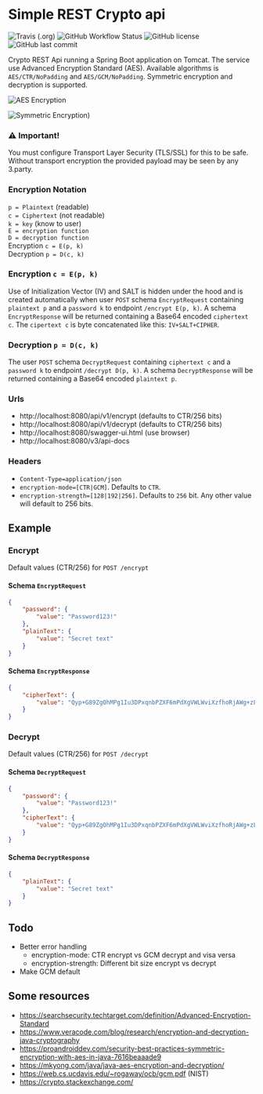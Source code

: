 # Simple REST Crypto api
![Travis (.org)](https://img.shields.io/travis/avec112/crypto-api?logo=travis)
![GitHub Workflow Status](https://img.shields.io/github/workflow/status/avec112/crypto-api/CodeQL?label=CodeQL&logo=github)
![GitHub license](https://img.shields.io/github/license/avec112/crypto-api)
![GitHub last commit](https://img.shields.io/github/last-commit/Avec112/crypto-api)

Crypto REST Api running a Spring Boot application on Tomcat. The service use Advanced Encryption Standard (AES). 
Available algorithms is `AES/CTR/NoPadding` and `AES/GCM/NoPadding`. Symmetric encryption and decryption is supported. 

![AES Encryption](https://cdn.ttgtmedia.com/rms/onlineImages/security-aes_design_desktop.jpg)

![Symmetric Encryption](https://www.ssl2buy.com/wiki/wp-content/uploads/2015/12/Symmetric-Encryption.png))

### :warning: Important!
You must configure Transport Layer Security (TLS/SSL) for this to be safe. Without transport encryption
the provided payload may be seen by any 3.party.

### Encryption Notation
`p = Plaintext` (readable) \
`c = Ciphertext` (not readable) \
`k = key` (know to user) \
`E = encryption function` \
`D = decryption function` \
Encryption `c = E(p, k)` \
Decryption `p = D(c, k)`

### Encryption `c = E(p, k)`
Use of Initialization Vector (IV) and SALT is hidden under the hood and is created automatically when user `POST` 
schema `EncryptRequest` containing `plaintext p` and a `password k` to endpoint `/encrypt E(p, k)`. A schema `EncryptResponse` will be returned 
containing a Base64 encoded `ciphertext c`. The `cipertext c` is byte concatenated like this: `IV+SALT+CIPHER`. 

### Decryption `p = D(c, k)`
The user `POST` schema `DecryptRequest` containing `ciphertext c` and a `password k` to endpoint `/decrypt D(p, k)`. 
A schema `DecryptResponse` will be returned containing a Base64 encoded `plaintext p`.

### Urls
* http://localhost:8080/api/v1/encrypt (defaults to CTR/256 bits)
* http://localhost:8080/api/v1/decrypt (defaults to CTR/256 bits)
* http://localhost:8080/swagger-ui.html (use browser)
* http://localhost:8080/v3/api-docs
 
### Headers
* `Content-Type=application/json`
* `encryption-mode=[CTR|GCM]`. Defaults to `CTR`.
* `encryption-strength=[128|192|256]`. Defaults to `256` bit. Any other value will default to 256 bits.

## Example

### Encrypt
Default values (CTR/256) for  `POST /encrypt`

#### Schema `EncryptRequest`
```json
{
    "password": {
        "value": "Password123!"
    },
    "plainText": {
        "value": "Secret text"
    }
}
```

#### Schema `EncryptResponse`
```json
{
    "cipherText": {
        "value": "Qyp+G89ZgOhMPg1Iu3DPxqnbPZXF6mPdXgVWLWviXzfhoRjAWg+zL3K6eg=="
    }
}
```

### Decrypt
Default values (CTR/256) for `POST /decrypt`

#### Schema `DecryptRequest`
```json
{
    "password": {
        "value": "Password123!"
    },
    "cipherText": {
        "value": "Qyp+G89ZgOhMPg1Iu3DPxqnbPZXF6mPdXgVWLWviXzfhoRjAWg+zL3K6eg=="
    }
}
```

#### Schema `DecryptResponse`
```json
{
    "plainText": {
        "value": "Secret text"
    }
}
```

## Todo
* Better error handling
  * encryption-mode: CTR encrypt vs GCM decrypt and visa versa
  * encryption-strength: Different bit size encrypt vs decrypt
* Make GCM default

## Some resources

- https://searchsecurity.techtarget.com/definition/Advanced-Encryption-Standard
- https://www.veracode.com/blog/research/encryption-and-decryption-java-cryptography
- https://proandroiddev.com/security-best-practices-symmetric-encryption-with-aes-in-java-7616beaaade9
- https://mkyong.com/java/java-aes-encryption-and-decryption/
- https://web.cs.ucdavis.edu/~rogaway/ocb/gcm.pdf (NIST)
- https://crypto.stackexchange.com/
